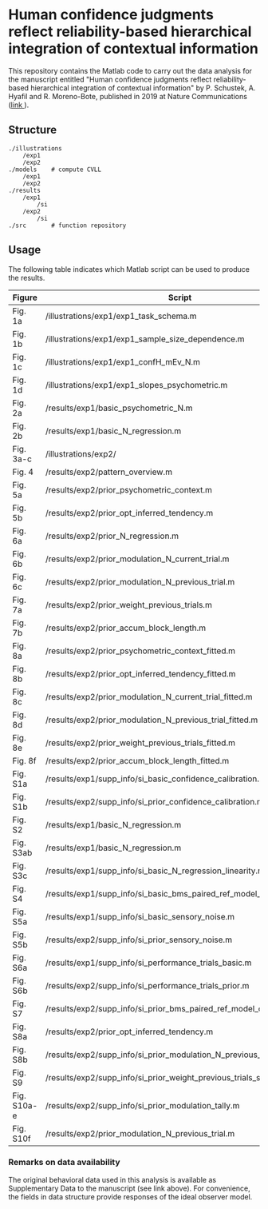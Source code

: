 # Human confidence judgments reflect reliability-based hierarchical integration of contextual information

This repository contains the Matlab code to carry out the data analysis for the manuscript entitled "Human confidence judgments reflect reliability-based hierarchical integration of contextual information" by P. Schustek, A. Hyafil and R. Moreno-Bote, published in 2019 at Nature Communications ([link ](https://www.nature.com/articles/s41467-019-13472-z)).


## Structure
```
./illustrations 
	/exp1 	
	/exp2
./models	# compute CVLL
	/exp1 	
	/exp2
./results
	/exp1 	
		/si
	/exp2
		/si
./src 		# function repository
```

## Usage
The following table indicates which Matlab script can be used to produce the results.

| Figure | Script | 
|---------------|---------------|
|Fig. 1a | /illustrations/exp1/exp1_task_schema.m |
|Fig. 1b | /illustrations/exp1/exp1_sample_size_dependence.m |
|Fig. 1c | /illustrations/exp1/exp1_confH_mEv_N.m |
|Fig. 1d | /illustrations/exp1/exp1_slopes_psychometric.m |
|Fig. 2a | /results/exp1/basic_psychometric_N.m |
|Fig. 2b | /results/exp1/basic_N_regression.m |
|Fig. 3a-c | /illustrations/exp2/ |
|Fig. 4 | /results/exp2/pattern_overview.m |
|Fig. 5a | /results/exp2/prior_psychometric_context.m |
|Fig. 5b | /results/exp2/prior_opt_inferred_tendency.m |
|Fig. 6a | /results/exp2/prior_N_regression.m |
|Fig. 6b | /results/exp2/prior_modulation_N_current_trial.m |
|Fig. 6c | /results/exp2/prior_modulation_N_previous_trial.m |
|Fig. 7a | /results/exp2/prior_weight_previous_trials.m |
|Fig. 7b | /results/exp2/prior_accum_block_length.m |
|Fig. 8a | /results/exp2/prior_psychometric_context_fitted.m |
|Fig. 8b | /results/exp2/prior_opt_inferred_tendency_fitted.m |
|Fig. 8c | /results/exp2/prior_modulation_N_current_trial_fitted.m |
|Fig. 8d | /results/exp2/prior_modulation_N_previous_trial_fitted.m |
|Fig. 8e | /results/exp2/prior_weight_previous_trials_fitted.m |
|Fig. 8f | /results/exp2/prior_accum_block_length_fitted.m |
|Fig. S1a | /results/exp1/supp_info/si_basic_confidence_calibration.m |
|Fig. S1b | /results/exp2/supp_info/si_prior_confidence_calibration.m |
|Fig. S2 | /results/exp1/basic_N_regression.m |
|Fig. S3ab | /results/exp1/basic_N_regression.m |
|Fig. S3c | /results/exp1/supp_info/si_basic_N_regression_linearity.m |
|Fig. S4 | /results/exp1/supp_info/si_basic_bms_paired_ref_model_comparison.m |
|Fig. S5a | /results/exp1/supp_info/si_basic_sensory_noise.m |
|Fig. S5b | /results/exp2/supp_info/si_prior_sensory_noise.m |
|Fig. S6a | /results/exp1/supp_info/si_performance_trials_basic.m |
|Fig. S6b | /results/exp2/supp_info/si_performance_trials_prior.m |
|Fig. S7 | /results/exp2/supp_info/si_prior_bms_paired_ref_model_comparison.m |
|Fig. S8a | /results/exp2/prior_opt_inferred_tendency.m |
|Fig. S8b | /results/exp2/supp_info/si_prior_modulation_N_previous_message.m |
|Fig. S9 | /results/exp2/supp_info/si_prior_weight_previous_trials_spillover.m |
|Fig. S10a-e | /results/exp2/supp_info/si_prior_modulation_tally.m |
|Fig. S10f | /results/exp2/prior_modulation_N_previous_trial.m |


### Remarks on data availability
The original behavioral data used in this analysis is available as Supplementary Data to the manuscript (see link above). For convenience, the fields in data structure provide responses of the ideal observer model. 

